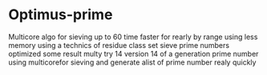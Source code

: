 # Optimus-prime
Multicore algo for sieving  up to 60 time faster for rearly by range using less memory using a technics of residue class set 
sieve prime numbers optimized some result
multy try 14 version 14 of a generation prime number using multicorefor sieving and generate alist of prime number realy quickly
